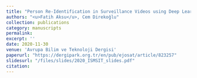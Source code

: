 ```yaml
---
title: "Person Re-Identification in Surveillance Videos using Deep Learning based Body Part Partition and Gaussian Filtering"
authors: "<u>Fatih Aksu</u>, Cem Direkoğlu"
collection: publications
category: manuscripts
permalink: 
excerpt: ''
date: 2020-11-30
venue: 'Avrupa Bilim ve Teknoloji Dergisi'
paperurl: "https://dergipark.org.tr/en/pub/ejosat/article/823257"
slidesurl: "/files/slides/2020_ISMSIT_slides.pdf"
citation: 
---
```

